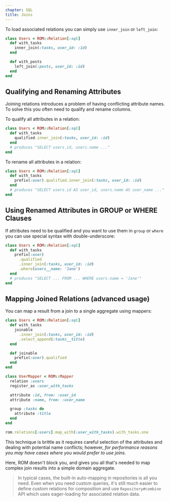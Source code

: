 ```yaml
---
chapter: SQL
title: Joins
---
```


To load associated relations you can simply use `inner_join` or `left_join`:

``` ruby
class Users < ROM::Relation[:sql]
  def with_tasks
    inner_join(:tasks, user_id: :id)
  end

  def with_posts
    left_join(:posts, user_id: :id)
  end
end
```

## Qualifying and Renaming Attributes

Joining relations introduces a problem of having conflicting attribute names. To
solve this you often need to qualify and rename columns.

To qualify all attributes in a relation:

``` ruby
class Users < ROM::Relation[:sql]
  def with_tasks
    qualified.inner_join(:tasks, user_id: :id)
  end
  # produces "SELECT users.id, users.name ..."
end
```

To rename all attributes in a relation:

``` ruby
class Users < ROM::Relation[:sql]
  def with_tasks
    prefix(:user).qualified.inner_join(:tasks, user_id: :id)
  end
  # produces "SELECT users.id AS user_id, users.name AS user_name ..."
end
```

## Using Renamed Attributes in GROUP or WHERE Clauses

If attributes need to be qualified and you want to use them in `group` or `where`
you can use special syntax with double-underscore:

``` ruby
class Users < ROM::Relation[:sql]
  def with_tasks
    prefix(:user)
      .qualified
      .inner_join(:tasks, user_id: :id)
      .where(users__name: 'Jane')
  end
  # produces "SELECT ... FROM ... WHERE users.name = 'Jane'"
end
```

## Mapping Joined Relations (advanced usage)

You can map a result from a join to a single aggregate using mappers:

``` ruby
class Users < ROM::Relation[:sql]
  def with_tasks
    joinable
      .inner_join(:tasks, user_id: :id)
      .select_append(:tasks__title)
  end

  def joinable
    prefix(:user).qualified
  end
end

class UserMapper < ROM::Mapper
  relation :users
  register_as :user_with_tasks

  attribute :id, from: :user_id
  attribute :name, from: :user_name

  group :tasks do
    attribute :title
  end
end

rom.relations[:users].map_with(:user_with_tasks).with_tasks.one
```

This technique is brittle as it requires careful selection of the attributes and
dealing with potential name conflicts; however, *for performance reasons you may
have cases where you would prefer to use joins*.

Here, ROM doesn't block you, and gives you all that's needed to map complex join
results into a simple domain aggregate.

> In typical cases, the built-in auto-mapping in repositories is all you need.
> Even when you need custom queries, it's still much easier to define custom
> relations for composition and use `Repository#combine` API which uses
> eager-loading for associated relation data.
